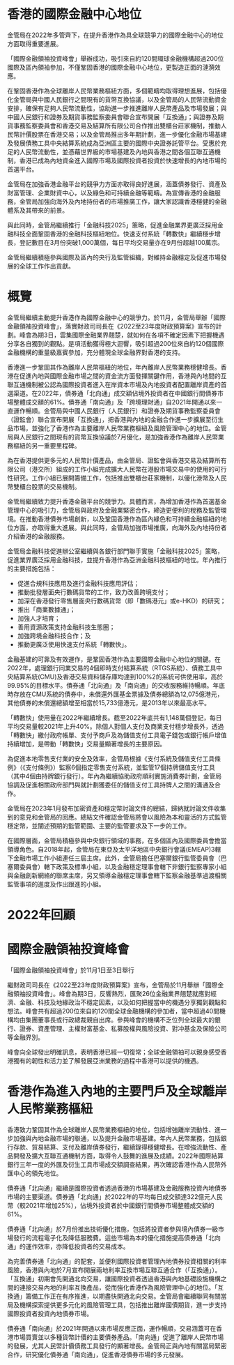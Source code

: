 # 香港的國際金融中心地位

金管局在2022年多管齊下，在提升香港作為具全球競爭力的國際金融中心的地位方面取得重要進展。

「國際金融領袖投資峰會」舉辦成功，吸引來自約120間環球金融機構超過200位國際及區內領袖參加，不僅鞏固香港的國際金融中心地位，更製造正面的漣漪效應。

在鞏固香港作為全球離岸人民幣業務樞紐方面，多個範疇均取得理想進展，包括優化金管局與中國人民銀行之間現有的貨幣互換協議，以及金管局的人民幣流動資金安排，確保有足夠人民幣流動性，協助進一步推進離岸人民幣產品及市場發展；與中國人民銀行和證券及期貨事務監察委員會聯合宣布開展「互換通」；與證券及期貨事務監察委員會和香港交易及結算所有限公司合作推出雙櫃台莊家機制，推動人民幣計價股票在香港交易；以及金管局推出多年期計劃，進一步優化金融市場基建及發展債務工具中央結算系統成為亞洲區主要的國際中央證券託管平台。受惠於充足的人民幣流動性，並憑藉世界級的市場基建及內地與香港之間各個互聯互通機制，香港已成為內地資金進入國際市場及國際投資者投資於快速增長的內地市場的首選平台。

金管局在加強香港金融平台的競爭力方面亦取得良好進展，涵蓋債券發行、資產及財富管理、企業財資中心，以及綠色和可持續金融等範疇。為宣傳香港的金融服務，金管局加強向海外及內地持份者的市場推廣工作，讓大家認識香港穩健的金融體系及其帶來的前景。

與此同時，金管局繼續推行「金融科技2025」策略，促進金融業界更廣泛採用金融科技全面鞏固香港的金融科技樞紐地位。快速支付系統「轉數快」繼續穩步增長，登記數目在3月份突破1,000萬個，每日平均交易量亦在9月份超越100萬宗。

金管局繼續積極參與國際及區內的央行及監管組織，對維持金融穩定及促進市場發展的全球工作作出貢獻。

# 概覽

金管局繼續主動提升香港作為國際金融中心的競爭力。於11月，金管局舉辦「國際金融領袖投資峰會」，落實財政司司長在《2022至23年度財政預算案》宣布的計劃。峰會為期3日，雲集國際金融業界翹楚，就如何在各項不確定因素下把握機遇分享各自獨到的觀點。是項活動獲得極大迴響，吸引超過200位來自約120個國際金融機構的重量級嘉賓參加，充分體現全球金融界對香港的支持。

香港進一步鞏固其作為離岸人民幣樞紐的地位，年內離岸人民幣業務穩健增長。香港在促進內地與國際金融市場之間的資金流方面發揮關鍵作用，香港與內地間的互聯互通機制被公認為國際投資者進入在岸資本市場及內地投資者配置離岸資產的首選渠道。在2022年，債券通「北向通」成交額佔境外投資者在中國銀行間債券市場整體成交額的61%。債券通「南向通」及「跨境理財通」自2021年開通以來一直運作暢順。金管局與中國人民銀行（人民銀行）和證券及期貨事務監察委員會（證監會）聯合宣布開展「互換通」，把香港與內地的金融合作進一步擴展至衍生品市場，並強化了香港作為主要離岸人民幣業務樞紐及風險管理中心的地位。金管局與人民銀行之間現有的貨幣互換協議於7月優化，是加強香港作為離岸人民幣業務樞紐的另一重要里程碑。

為在香港提供更多元的人民幣計價產品，由金管局、證監會與香港交易及結算所有限公司（港交所）組成的工作小組完成擴大人民幣在港股市場交易中的使用的可行性研究。工作小組已展開籌備工作，包括推出雙櫃台莊家機制，以優化港幣及人民幣雙櫃台股票的交易機制。

金管局繼續致力提升香港金融平台的競爭力。具體而言，為增加香港作為首選基金管理中心的吸引力，金管局與政府及金融業緊密合作，締造更便利的稅務及監管環境。在推動香港債券市場創新，以及鞏固香港作為區內綠色和可持續金融樞紐的地位方面，亦取得重大進展。與此同時，金管局加強市場推廣，向海外及內地持份者介紹香港的金融服務。

金管局金融科技促進辦公室繼續與各銀行部門聯手實施「金融科技2025」策略，促進業界廣泛採用金融科技，並提升香港作為亞洲金融科技樞紐的地位。年內推行的主要措施包括：
- 促進合規科技應用及進行金融科技應用評估；
- 推動批發層面央行數碼貨幣的工作，致力改善跨境支付；
- 加深在香港發行零售層面央行數碼貨幣（即「數碼港元」或e-HKD）的研究；
- 推出「商業數據通」；
- 加強人才培育；
- 善用資源政策支持金融科技生態圈；
- 加強跨境金融科技合作；及
- 推動更廣泛使用快速支付系統「轉數快」。

金融基建的可靠及有效運作，是鞏固香港作為主要國際金融中心地位的關鍵。在2022年，處理銀行同業交易的4個即時支付結算系統（RTGS系統）、債務工具中央結算系統(CMU)及香港交易資料儲存庫均達到100%2的系統可供使用率，高於99.95%的目標水平。債券通「北向通」及「南向通」的交收服務維持暢順。年底時存放在CMU系統的債券中，未償還外匯基金票據及債券總額為12,075億港元，其他債券的未償還總額增至相當於15,733億港元，是2013年以來最高水平。

「轉數快」使用量在2022年繼續增長。截至2022年底共有1,148萬個登記，每日平均交易量較2021年上升40%。除個人對個人支付及商業支付穩步增長外，透過「轉數快」繳付政府帳單、支付予商戶及為儲值支付工具電子錢包或銀行帳戶增值持續增加，是帶動「轉數快」交易量顯著增長的主要原因。

為促進本地零售支付業的安全及效率，金管局根據《支付系統及儲值支付工具條例》（《支付條例》）監察6個指定零售支付系統，並監管17個持牌儲值支付工具（其中4個由持牌銀行發行）。年內為繼續協助政府順利實施消費券計劃，金管局協調及促進相關政府部門與就計劃獲委任的儲值支付工具持牌人之間的溝通及合作。

金管局在2023年1月發布加密資產和穩定幣討論文件的總結，歸納就討論文件收集到的意見和金管局的回應。總結文件確認金管局將會以風險為本和靈活的方式監管穩定幣，並闡述預期的監管範圍、主要的監管要求及下一步的工作。

在國際層面，金管局積極參與中央銀行領域的事務，在多個區內及國際委員會擔當領導角色。自2018年起，金管局在東亞及太平洋地區中央銀行會議(EMEAP)3轄下金融市場工作小組連任三屆主席。此外，金管局擔任巴塞爾銀行監管委員會（巴塞爾委員會）轄下政策及標準小組，以及金融穩定理事會轄下非銀行監察專家小組與金融創新網絡的聯席主席，另又領導金融穩定理事會轄下監察金融基準過渡相關監管事項的進度及作出跟進的小組。

# 2022年回顧

# 國際金融領袖投資峰會

「國際金融領袖投資峰會」於11月1日至3日舉行

繼財政司司長在《2022至23年度財政預算案》宣布，金管局於11月舉辦「國際金融領袖投資峰會」。峰會為期3日，反響熱烈，匯聚26位金融業界翹楚就應對經濟、金融、科技及地緣政治不穩定因素，以及如何把握當中的機遇分享獨到觀點和想法。峰會共有超過200位來自約120間全球金融機構的參加者，當中超過40間機構均由集團董事長或行政總裁親自出席。參與峰會的機構不乏位列全球最大的銀行、證券、資產管理、主權財富基金、私募股權與風險投資、對冲基金及保險公司等金融界別。

峰會向全球發出明確訊息，表明香港已經一切復常；全球金融領袖可以親身感受香港獨有的韌性和活力並了解發展亞洲業務的過程中香港可以提供的機遇。

# 香港作為進入內地的主要門戶及全球離岸人民幣業務樞紐

香港致力鞏固其作為全球離岸人民幣業務樞紐的地位，包括增強離岸流動性、進一步加強與內地金融市場的聯通，以及提升金融市場基建。年內人民幣業務，包括銀行存款、貿易結算、支付及離岸債券發行，繼續錄得穩健增長。在增強流動性、產品開發及擴大互聯互通機制方面，取得令人鼓舞的進展及成績。2022年國際結算銀行三年一度的外匯及衍生工具市場成交額調查結果，再次確認香港作為人民幣外匯中心的領先地位。

債券通「北向通」繼續是國際投資者透過香港的市場基建及金融服務投資內地債券市場的主要渠道。債券通「北向通」於2022年的平均每日成交額達322億元人民幣（較2021年增加25%），佔境外投資者於中國銀行間債券市場整體成交額的61%。

債券通「北向通」於7月份推出技術優化措施，包括將投資者參與境內債券一級市場發行的流程電子化及降低服務費。這些市場為本的優化措施提高債券通「北向通」的運作效率，亦降低投資者的交易成本。

為完善債券通「北向通」的配套，並便利國際投資者管理內地債券投資相關的利率風險，香港與內地於7月宣布開展兩地利率互換市場互聯互通合作（「互換通」）。「互換通」初期會先開通北向交易，讓國際投資者透過香港與內地基礎設施機構之間的連接交易內地的利率互換產品，從而強化香港作為風險管理中心的地位。「互換通」籌備工作正在有序推進，以期盡快開通北向交易。金管局會繼續聯同有關當局及機構探索提供更多元化的風險管理工具，包括推出離岸國債期貨，進一步支持國際投資者投資內地債券市場。

債券通「南向通」於2021年開通以來市場反應正面，運作暢順，交易涵蓋可在香港市場買賣並以多種貨幣計價的主要債券產品。「南向通」促進了離岸人民幣市場的發展，尤其人民幣計價債務工具發行的顯著增長。金管局正與內地有關當局緊密合作，研究優化債券通「南向通」，促進香港債券市場的多元發展。
